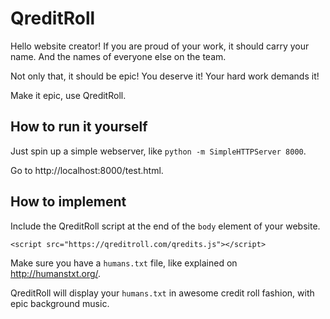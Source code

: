 # QreditRoll

Hello website creator! If you are proud of your work, it should carry your name. And the names of everyone else on the team.

Not only that, it should be epic! You deserve it! Your hard work demands it!

Make it epic, use QreditRoll.

## How to run it yourself
Just spin up a simple webserver, like `python -m SimpleHTTPServer 8000`.

Go to http://localhost:8000/test.html.

## How to implement
Include the QreditRoll script at the end of the `body` element of your website.

`<script src="https://qreditroll.com/qredits.js"></script>`

Make sure you have a `humans.txt` file, like explained on http://humanstxt.org/.

QreditRoll will display your `humans.txt` in awesome credit roll fashion, with epic background music.
